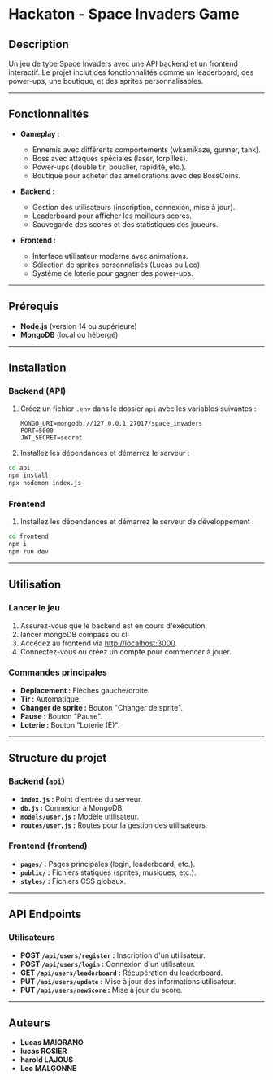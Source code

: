 # Hackaton - Space Invaders Game

## Description

Un jeu de type Space Invaders avec une API backend et un frontend interactif. Le projet inclut des fonctionnalités comme un leaderboard, des power-ups, une boutique, et des sprites personnalisables.

---

## Fonctionnalités

- **Gameplay :**
  - Ennemis avec différents comportements (wkamikaze, gunner, tank).
  - Boss avec attaques spéciales (laser, torpilles).
  - Power-ups (double tir, bouclier, rapidité, etc.).
  - Boutique pour acheter des améliorations avec des BossCoins.

- **Backend :**
  - Gestion des utilisateurs (inscription, connexion, mise à jour).
  - Leaderboard pour afficher les meilleurs scores.
  - Sauvegarde des scores et des statistiques des joueurs.

- **Frontend :**
  - Interface utilisateur moderne avec animations.
  - Sélection de sprites personnalisés (Lucas ou Leo).
  - Système de loterie pour gagner des power-ups.

---

## Prérequis

- **Node.js** (version 14 ou supérieure)
- **MongoDB** (local ou hébergé)

---

## Installation

### Backend (API)

1. Créez un fichier `.env` dans le dossier `api` avec les variables suivantes :

    ```env
    MONGO_URI=mongodb://127.0.0.1:27017/space_invaders
    PORT=5000
    JWT_SECRET=secret
    ```

2. Installez les dépendances et démarrez le serveur :

```sh
cd api
npm install
npx nodemon index.js
```

### Frontend

1. Installez les dépendances et démarrez le serveur de développement :

```sh
cd frontend
npm i
npm run dev
```

---

## Utilisation

### Lancer le jeu

1. Assurez-vous que le backend est en cours d'exécution.
2. lancer mongoDB compass ou cli
3. Accédez au frontend via [http://localhost:3000](http://localhost:3000).
4. Connectez-vous ou créez un compte pour commencer à jouer.

### Commandes principales

- **Déplacement :** Flèches gauche/droite.
- **Tir :** Automatique.
- **Changer de sprite :** Bouton "Changer de sprite".
- **Pause :** Bouton "Pause".
- **Loterie :** Bouton "Loterie (E)".

---

## Structure du projet

### Backend (`api`)

- **`index.js` :** Point d'entrée du serveur.
- **`db.js` :** Connexion à MongoDB.
- **`models/user.js` :** Modèle utilisateur.
- **`routes/user.js` :** Routes pour la gestion des utilisateurs.

### Frontend (`frontend`)

- **`pages/` :** Pages principales (login, leaderboard, etc.).
- **`public/` :** Fichiers statiques (sprites, musiques, etc.).
- **`styles/` :** Fichiers CSS globaux.

---

## API Endpoints

### Utilisateurs

- **POST `/api/users/register` :** Inscription d'un utilisateur.
- **POST `/api/users/login` :** Connexion d'un utilisateur.
- **GET `/api/users/leaderboard` :** Récupération du leaderboard.
- **PUT `/api/users/update` :** Mise à jour des informations utilisateur.
- **PUT `/api/users/newScore` :** Mise à jour du score.

---

## Auteurs

- **Lucas MAIORANO**
- **lucas ROSIER**
- **harold LAJOUS**
- **Leo MALGONNE**
